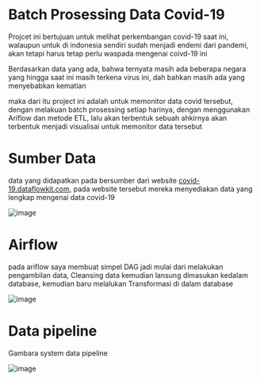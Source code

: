 # Batch Prosessing Data Covid-19
Projcet ini bertujuan untuk melihat perkembangan covid-19 saat ini, walaupun untuk di indonesia sendiri sudah menjadi endemi dari pandemi, akan tetapi harus tetap perlu waspada mengenai coivd-19 ini

Berdasarkan data yang ada, bahwa ternyata masih ada beberapa negara yang hingga saat ini masih terkena virus ini, dah bahkan masih ada yang menyebabkan kematian

maka dari itu project ini adalah untuk memonitor data covid tersebut, dengan melakuan batch prosessing setiap harinya, dengan menggunakan Ariflow dan metode ETL, lalu akan terbentuk sebuah ahkirnya akan terbentuk menjadi visualisai untuk memonitor data tersebut

# Sumber Data
data yang didapatkan pada bersumber dari website [covid-19.dataflowkit.com](https://covid-19.dataflowkit.com/), pada website tersebut mereka menyediakan data yang lengkap mengenai data covid-19  

![image](https://github.com/KyvCR/ELT_Coivd-19/assets/127940133/6f7f963e-72ed-4a7c-9ff8-69f24a290737)

# Airflow
pada ariflow saya membuat simpel DAG jadi mulai dari melakukan pengambilan data, Cleansing data kemudian lansung dimasukan kedalam database, kemudian baru melalukan Transformasi di dalam database 


![image](https://github.com/KyvCR/ELT_Coivd-19/assets/127940133/bd7e8fba-c19f-4975-b6b0-5c557deb5251)


# Data pipeline
Gambara system data pipeline

![image](https://github.com/KyvCR/ELT_Coivd-19/assets/127940133/6f707789-176d-4469-8a84-dbd6b72ac2fe)




